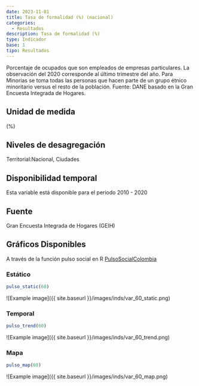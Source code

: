 ```yaml
---
date: 2023-11-01
title: Tasa de formalidad (%) (nacional)
categories:
  - Resultados
description: Tasa de formalidad (%)
type: Indicador
base: 1
tipo: Resultados
--- 
```


Porcentaje de ocupados que son empleados de empresas particulares. La observación del 2020 corresponde al último trimestre del año. Para Minorias se toma todas las personas que hacen parte de un grupo étnico minoritario versus el resto de la población.
Fuente: DANE basado en la Gran Encuesta Integrada de Hogares.

## Unidad de medida
(%)

## Niveles de desagregación
Territorial:Nacional, Ciudades

## Disponibilidad temporal
Esta variable está disponible para el periodo 2010 - 2020

## Fuente
Gran Encuesta Integrada de Hogares (GEIH)

## Gráficos Disponibles

A través de la función pulso social en R [PulsoSocialColombia](https://github.com/pulsosocialcolombia/PulsoSocialColombia)

### Estático

``` R
pulso_static(60)
```

![Example image]({{ site.baseurl }}/images/inds/var_60_static.png)

### Temporal

``` R
pulso_trend(60)
```

![Example image]({{ site.baseurl }}/images/inds/var_60_trend.png)

### Mapa

``` R
pulso_map(60)
```

![Example image]({{ site.baseurl }}/images/inds/var_60_map.png)
